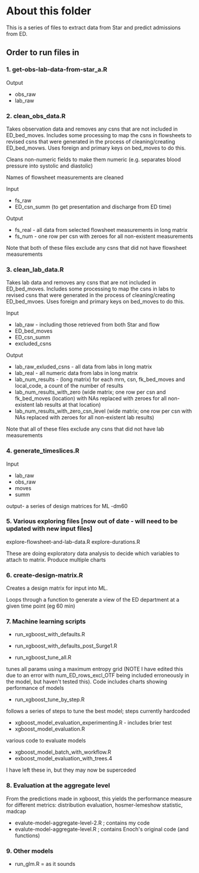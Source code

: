 # About this folder

This is a series of files to extract data from Star and predict admissions from ED. 

## Order to run files in

### 1. get-obs-lab-data-from-star_a.R

Output
- obs_raw 
- lab_raw

### 2. clean_obs_data.R

Takes observation data and removes any csns that are not included in ED_bed_moves. Includes some processing to map the csns in flowsheets to revised csns that were generated in the process of cleaning/creating ED_bed_movws. Uses foreign and primary keys on bed_moves to do this.

Cleans non-numeric fields to make them numeric (e.g. separates blood pressure into systolic and diastolic)

Names of flowsheet measurements are cleaned

Input
- fs_raw 
- ED_csn_summ (to get presentation and discharge from ED time)

Output
- fs_real - all data from selected flowsheet measurements in long matrix
- fs_num - one row per csn with zeroes for all non-existent measurements

Note that both of these files exclude any csns that did not have flowsheet measurements


### 3. clean_lab_data.R

Takes lab data and removes any csns that are not included in ED_bed_moves. Includes some processing to map the csns in labs to revised csns that were generated in the process of cleaning/creating ED_bed_mvoes. Uses foreign and primary keys on bed_moves to do this.

Input
- lab_raw - including those retrieved from both Star and flow 
- ED_bed_moves
- ED_csn_summ
- excluded_csns

Output
- lab_raw_exluded_csns - all data from labs in long matrix
- lab_real - all numeric data from labs in long matrix
- lab_num_results - (long matrix) for each mrn, csn, fk_bed_moves and local_code, a count of the number of results
- lab_num_results_with_zero (wide matrix; one row per csn and fk_bed_moves (location) with NAs replaced with zeroes for all non-existent lab results at that location)
- lab_num_results_with_zero_csn_level (wide matrix; one row per csn with NAs replaced with zeroes for all non-existent lab results)

Note that all of these files exclude any csns that did not have lab measurements

### 4. generate_timeslices.R

Input
- lab_raw
- obs_raw
- moves
- summ

output- a series of design matrices for ML
-dm60 


### 5. Various exploring files [now out of date - will need to be updated with new input files]

explore-flowsheet-and-lab-data.R
explore-durations.R

These are doing exploratory data analysis to decide which variables to attach to matrix. Produce multiple charts

### 6. create-design-matrix.R

Creates a design matrix for input into ML. 

Loops through a function to generate a view of the ED department at a given time point (eg 60 min)



### 7. Machine learning scripts

- run_xgboost_with_defaults.R 
- run_xgboost_with_defaults_post_Surge1.R 

- run_xgboost_tune_all.R

tunes all params using a maximum entropy grid (NOTE I have edited this due to an error with num_ED_rows_excl_OTF being included erroneously in the model, but haven't tested this). Code includes charts showing performance of models

- run_xgboost_tune_by_step.R

follows a series of steps to tune the best model; steps currently hardcoded

- xgboost_model_evaluation_experimenting.R - includes brier test
- xgboost_model_evaluation.R

various code to evaluate models

- xgboost_model_batch_with_workflow.R
- exboost_model_evaluation_with_trees.4

I have left these in, but they may now be superceded



### 8. Evaluation at the aggregate level

From the predictions made in xgboost, this yields the performance measure for different metrics: distribution evaluation, hosmer-lemeshow statistic, madcap

- evalute-model-aggregate-level-2.R ; contains my code
- evalute-model-aggregate-level.R ; contains Enoch's original code (and functions)


### 9. Other models

- run_glm.R = as it sounds
